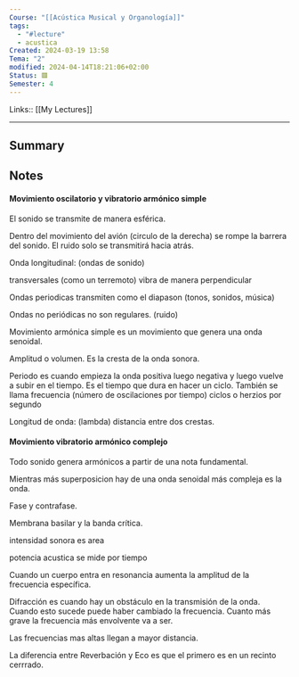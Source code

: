 ```yaml
---
Course: "[[Acústica Musical y Organología]]"
tags:
  - "#lecture"
  - acustica
Created: 2024-03-19 13:58
Tema: "2"
modified: 2024-04-14T18:21:06+02:00
Status: 🟥
Semester: 4
---
```

Links:: [[My Lectures]]
___

## Summary

## Notes

#### Movimiento oscilatorio y vibratorio armónico simple

El sonido se transmite de manera esférica.

Dentro del movimiento del avión (circulo de la derecha) se rompe la barrera del sonido. El ruido solo se transmitirá hacia atrás.

Onda longitudinal: (ondas de sonido)

transversales (como un terremoto) vibra de manera perpendicular

Ondas periodicas transmiten como el diapason (tonos, sonidos, música)

Ondas no periódicas no son regulares.  (ruido)

Movimiento armónica simple es un movimiento que genera una onda senoidal. 

Amplitud o volumen. Es la cresta de la onda sonora.

Periodo es cuando empieza la onda positiva luego negativa y luego vuelve a subir en el tiempo. Es el tiempo que dura en hacer un ciclo. También se llama frecuencia (número de oscilaciones por tiempo) ciclos o herzios por segundo

Longitud de onda: (lambda) distancia entre dos crestas. 

#### Movimiento vibratorio armónico complejo

Todo sonido genera armónicos a partir de una nota fundamental.

Mientras más superposicion hay de una onda senoidal más compleja es la onda.

Fase y contrafase. 

Membrana basilar y la banda crítica.

intensidad sonora es area

potencia acustica se mide por tiempo

Cuando un cuerpo entra en resonancia aumenta la amplitud de la frecuencia específica.

Difracción es cuando hay un obstáculo en la transmisión de la onda. Cuando esto sucede puede haber cambiado la frecuencia. Cuanto más grave la frecuencia más envolvente va a ser. 

Las frecuencias mas altas llegan a mayor distancia.

La diferencia entre Reverbación y Eco es que el primero es en un recinto cerrrado. 




